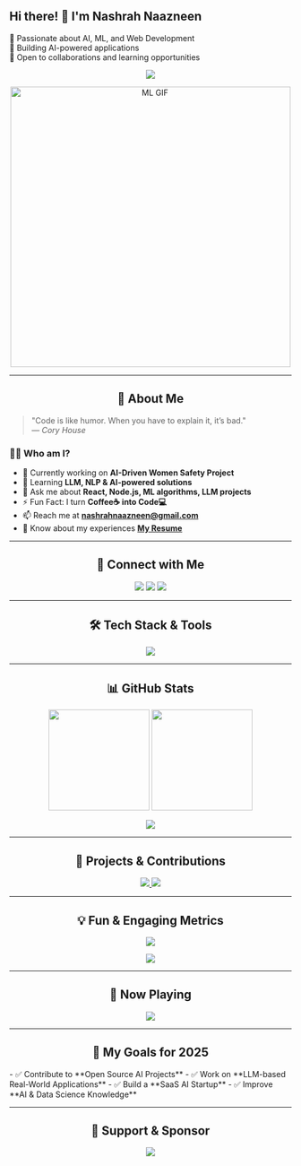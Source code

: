 ## Hi there! 👋 I'm Nashrah Naazneen
🚀 Passionate about AI, ML, and Web Development  
🎯 Building AI-powered applications  
📌 Open to collaborations and learning opportunities  


<!-- Banner Image -->
<p align="center">
  <img src="https://readme-typing-svg.demolab.com?font=Fira+Code&weight=500&size=30&duration=3000&pause=500&color=F7F7F7&center=true&vCenter=true&width=1000&lines=Full+Stack+Developer+|+LLM/AIML+Enthusiast;Building+AI+Solutions+for+Better+Tomorrow;Passionate+about+Tech+Innovation+and+Coding!">
</p>

<!-- GIF Animation -->
<p align="center">
  <img src="https://raw.githubusercontent.com/23nash-naaz/23nash-naaz/715938d4cb90c44e23221284ef15612707cb20a5/giphy.gif" width="500" alt="ML GIF">
</p>

---

<h2 align="center"> 👋 About Me </h2>

> "Code is like humor. When you have to explain it, it’s bad."  
> — *Cory House*

### 👨‍💻 **Who am I?**
- 🔭 Currently working on **AI-Driven Women Safety Project**
- 🌱 Learning **LLM, NLP & AI-powered solutions**
- 💬 Ask me about **React, Node.js, ML algorithms, LLM projects**
- ⚡ Fun Fact: I turn **Coffee☕ into Code💻**
- 📫 Reach me at **nashrahnaazneen@gmail.com**
- 📄 Know about my experiences **[My Resume](https://drive.google.com/file/d/1MPr5ghGRJL8oZhdv4hiR0nMGhpGBwo5d/view?usp=sharing)**  

---

<h2 align="center">📢 Connect with Me</h2>
<p align="center">
  <a href="https://linkedin.com/in/nashrah-naazneen-20a904286"><img src="https://img.shields.io/badge/LinkedIn-%230077B5.svg?style=for-the-badge&logo=linkedin&logoColor=white"></a>
  <a href="https://www.youtube.com/c/@nashrahnaazneen9787"><img src="https://img.shields.io/badge/Youtube-%23FF0000.svg?style=for-the-badge&logo=youtube&logoColor=white"></a>
  <a href="mailto:nashrahnaazneen@gmail.com"><img src="https://img.shields.io/badge/Email-D14836?style=for-the-badge&logo=gmail&logoColor=white"></a>
</p>

---

<h2 align="center">🛠️ Tech Stack & Tools</h2>
<p align="center">
 <img src="https://skillicons.dev/icons?i=c,cpp,js,ts,python,php,matlab,react,nextjs,vue,nodejs,express,html,css,tailwind,bootstrap,mongodb,postgres,firebase,tensorflow,pytorch,pandas,scikit-learn,seaborn,opencv,git,github,vercel,docker,bash,figma" />
</p>

---

<h2 align="center">📊 GitHub Stats</h2>
<div align="center">
  <img height="180em" src="https://github-readme-stats.vercel.app/api?username=23nash-naaz&show_icons=true&theme=tokyonight"/>
  <img height="180em" src="https://github-readme-streak-stats.herokuapp.com/?user=23nash-naaz&theme=tokyonight"/>
</div>
<p align="center">
  <img src="https://github-readme-stats.vercel.app/api/top-langs/?username=23nash-naaz&layout=compact&theme=tokyonight"/>
</p>

---

<h2 align="center">🚀 Projects & Contributions</h2>
<p align="center">
  <a href="https://github.com/23nash-naaz?tab=repositories">
    <img src="https://img.shields.io/badge/GitHub-Repo-%23121011.svg?style=for-the-badge&logo=github&logoColor=white" />
  </a>
  <a href="https://testvault.vercel.app/">
    <img src="https://img.shields.io/badge/TestVault-Project-%2338B2AC.svg?style=for-the-badge&logo=vercel&logoColor=white" />
  </a>
</p>

---

<h2 align="center">💡 Fun & Engaging Metrics</h2>
<p align="center">
  <img src="https://github-profile-summary-cards.vercel.app/api/cards/profile-details?username=23nash-naaz&theme=tokyonight"/>
</p>

<p align="center">
  <img src="https://github-profile-trophy.vercel.app/?username=23nash-naaz&theme=dracula"/>
</p>

---

<h2 align="center">🎵 Now Playing</h2>
<p align="center">
  <img src="https://spotify-github-profile.vercel.app/api/view?uid=your_spotify_id&cover_image=true&theme=default&show_offline=false&background_color=121212&bar_color=53b14f&bar_color_cover=false">
</p>

---

<h2 align="center">🎯 My Goals for 2025</h2>
- ✅ Contribute to **Open Source AI Projects**  
- ✅ Work on **LLM-based Real-World Applications**  
- ✅ Build a **SaaS AI Startup**  
- ✅ Improve **AI & Data Science Knowledge**  

---

<h2 align="center">🤝 Support & Sponsor</h2>
<p align="center">
  <a href="https://www.buymeacoffee.com/yourusername">
    <img src="https://img.shields.io/badge/Buy%20Me%20A%20Coffee-%23FFDD00.svg?style=for-the-badge&logo=buymeacoffee&logoColor=black" />
  </a>
</p>





<!---
23nash-naaz/23nash-naaz is a ✨ special ✨ repository because its `README.md` (this file) appears on your GitHub profile.
You can click the Preview link to take a look at your changes.
--->
